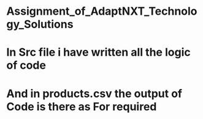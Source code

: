 # Assignment_of_AdaptNXT_Technology_Solutions

# In Src file i have written all the logic of code 
# And in products.csv the output of Code is there as For required
